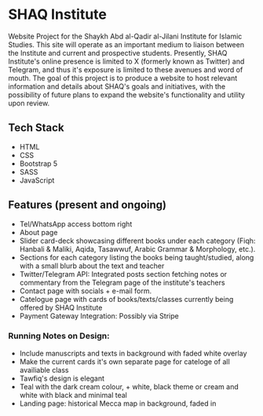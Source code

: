# SHAQ Institute

Website Project for the Shaykh Abd al-Qadir al-Jilani Institute for Islamic Studies. This site will operate as an important medium to liaison between the Institute and current and prospective students. Presently, SHAQ Institute's online presence is limited to X (formerly known as Twitter) and Telegram, and thus it's exposure is limited to these avenues and word of mouth. The goal of this project is to produce a website to host relevant information and details about SHAQ's goals and initiatives, with the possibility of future plans to expand the website's functionality and utility upon review.

## Tech Stack

- HTML
- CSS
- Bootstrap 5
- SASS
- JavaScript

## Features (present and ongoing)

- Tel/WhatsApp access bottom right
- About page
- Slider card-deck showcasing different books under each category (Fiqh: Hanbali & Maliki, Aqida, Tasawwuf, Arabic Grammar & Morphology, etc.).
- Sections for each category listing the books being taught/studied, along with a small blurb about the text and teacher
- Twitter/Telegram API: Integrated posts section fetching notes or commentary from the Telegram page of the institute's teachers
- Contact page with socials + e-mail form.
- Catelogue page with cards of books/texts/classes currently being offered by SHAQ Institute
- Payment Gateway Integration: Possibly via Stripe

### Running Notes on Design:

- Include manuscripts and texts in background with faded white overlay
- Make the current cards it's own separate page for cateloge of all availiable class
- Tawfiq's design is elegant
- Teal with the dark cream colour, + white, black theme or cream and white with black and minimal teal
- Landing page: historical Mecca map in background, faded in
